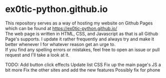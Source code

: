 # ex0tic-python.github.io
This repository serves as a way of hosting my website on Github Pages which can be found at https://ex0tic-python.github.io/  
The web page is written in HTML, CSS, and Javascript as that is all Github Page's supports. I update it rather frequently and always try and make it better whenever I for whatever reason get an urge to.  
If you find any spelling errors or mistakes, feel free to open an issue or pull request and I'll take a look at it.

TODO:
Add button click effects
Update list CSS
Fix up the main page's JS  a bit more
Fix the other sites and add the new features
Possibly fix for phone
